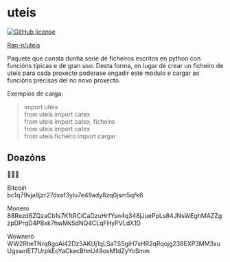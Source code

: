 # uteis
[![GitHub license](https://img.shields.io/github/license/Ran-n/uteis)](https://github.com/Ran-n/uteis/blob/master/LICENSE)

[Ran-n/uteis](https://github.com/Ran-n/uteis)

Paquete que consta dunha serie de ficheiros escritos
en python con funcións típicas e de gran uso.
Desta forma, en lugar de crear un ficheiro de uteis
para cada proxecto poderase engadir este módulo
e cargar as funcións precisas del no novo proxecto.

Exemplos de carga:  
> import uteis  
> from uteis import catex  
> from uteis import catex, ficheiro  
> from uteis import catex  
> from uteis.ficheiro import cargar  

## Doazóns
🙇🙇‍♀

Bitcoin  
bc1q79vja8jzr27dxaf3ylu7e49ady8zq0jsm5qfk6

Monero  
88Rezd6ZQzaCb1s7K1tRCiCaDzuHrfYsn4q348jJuePpLs84JNsWEghMAZZgzpDPrqD4PBxk7hwMkSdNQ4CLqFHyPVLdX1D

Wownero  
WW2RheTNrq8goAi42Dz5AKUj1qLSaTSSgiH7sHR2qRqojg238EXP3MM3xuUgswriET7UrpkEoYaCkecBhnU49oxM1dZyYoSmm
